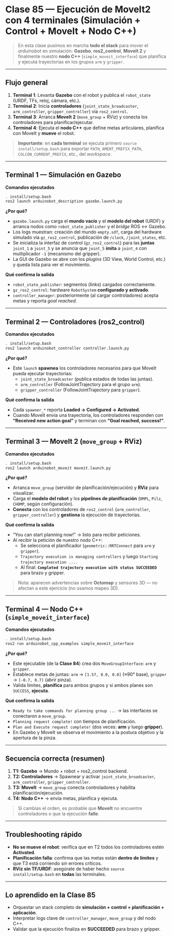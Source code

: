 # Clase 85 — Ejecución de MoveIt2 con 4 terminales (Simulación + Control + MoveIt + Nodo C++)

> En esta clase pusimos en marcha **todo el stack** para mover el _arduinobot_ en simulación: **Gazebo**, **ros2_control**, **MoveIt 2** y finalmente nuestro **nodo C++** (`simple_moveit_interface`) que planifica y ejecuta trayectorias en los grupos `arm` y `gripper`.

---

## Flujo general

1. **Terminal 1**: Levanta **Gazebo** con el robot y publica el `robot_state` (URDF, TFs, reloj, cámara, etc.).  
2. **Terminal 2**: Inicia **controladores** (`joint_state_broadcaster`, `arm_controller`, `gripper_controller`) vía `ros2_control`.  
3. **Terminal 3**: Arranca **MoveIt 2** (`move_group` + RViz) y conecta los controladores para planificar/ejecutar.  
4. **Terminal 4**: Ejecuta el **nodo C++** que define metas articulares, planifica con MoveIt y **mueve** el robot.

> **Importante**: en **cada terminal** se ejecuta primero `source install/setup.bash` para exportar `PATH`, `AMENT_PREFIX_PATH`, `COLCON_CURRENT_PREFIX`, etc., del _workspace_.

---

## Terminal 1 — Simulación en Gazebo

**Comandos ejecutados**
```bash
. install/setup.bash
ros2 launch arduinobot_description gazebo.launch.py
```

**¿Por qué?**  
- `gazebo.launch.py` carga el **mundo vacío** y el **modelo del robot** (URDF) y arranca nodos como `robot_state_publisher` y el _bridge_ ROS ↔ Gazebo.  
- Los logs muestran: creación del mundo `empty.sdf`, carga del hardware simulado vía `gz_ros2_control`, publicación de `/clock`, `/joint_states`, etc.  
- Se inicializa la interfaz de control (`gz_ros2_control`) para las **juntas** `joint_1` a `joint_5` y se anuncia que `joint_5` **imita** a `joint_4` con multiplicador `-1` (mecanismo del gripper).  
- La GUI de Gazebo se abre con los _plugins_ (3D View, World Control, etc.) y queda lista para ver el movimiento.

**Qué confirma la salida**  
- `robot_state_publisher`: segmentos (links) cargados correctamente.  
- `gz_ros2_control`: hardware `RobotSystem` **configurado y activado**.  
- `controller_manager`: posteriormente (al cargar controladores) acepta metas y reporta _goal reached_.

---

## Terminal 2 — Controladores (ros2_control)

**Comandos ejecutados**
```bash
. install/setup.bash
ros2 launch arduinobot_controller controller.launch.py
```

**¿Por qué?**  
- Este `launch` **spawnea** los controladores necesarios para que MoveIt pueda ejecutar trayectorias:  
  - `joint_state_broadcaster` (publica estados de todas las juntas).  
  - `arm_controller` (FollowJointTrajectory para el grupo `arm`).  
  - `gripper_controller` (FollowJointTrajectory para `gripper`).

**Qué confirma la salida**  
- Cada `spawner_*` reporta **Loaded → Configured → Activated**.  
- Cuando MoveIt envía una trayectoria, los controladores responden con **“Received new action goal”** y terminan con **“Goal reached, success!”**.

---

## Terminal 3 — MoveIt 2 (`move_group` + RViz)

**Comandos ejecutados**
```bash
. install/setup.bash
ros2 launch arduinobot_moveit moveit.launch.py
```

**¿Por qué?**  
- Arranca `move_group` (servidor de planificación/ejecución) y **RViz** para visualizar.  
- Carga el **modelo del robot** y los **pipelines de planificación** (`OMPL`, `Pilz`, `CHOMP`, según configuración).  
- **Conecta** con los controladores de `ros2_control` (`arm_controller`, `gripper_controller`) y **gestiona** la ejecución de trayectorias.

**Qué confirma la salida**  
- “You can start planning now!” → listo para recibir peticiones.  
- Al recibir la petición de nuestro nodo C++:  
  - Se selecciona el planificador (`geometric::RRTConnect` para `arm` y `gripper`).  
  - `Trajectory execution is managing controllers` y luego `Starting trajectory execution ...`.  
  - Al final: **`Completed trajectory execution with status SUCCEEDED`** para brazo y gripper.

> Nota: aparecen advertencias sobre **Octomap** y sensores 3D — no afectan a este ejercicio (no usamos mapeo 3D).

---

## Terminal 4 — Nodo C++ (`simple_moveit_interface`)

**Comandos ejecutados**
```bash
. install/setup.bash
ros2 run arduinobot_cpp_examples simple_moveit_interface
```

**¿Por qué?**  
- Este ejecutable (de la **Clase 84**) crea dos `MoveGroupInterface`: `arm` y `gripper`.  
- Establece metas de juntas: `arm` → `[1.57, 0.0, 0.0]` (≈90° base), `gripper` → `[-0.7, 0.7]` (abrir pinza).  
- Valida límites, **planifica** para ambos grupos y si ambos planes son `SUCCESS`, **ejecuta**.

**Qué confirma la salida**  
- `Ready to take commands for planning group ...` → las interfaces se conectaron a `move_group`.  
- `Planning request complete!` con tiempos de planificación.  
- `Plan and Execute request complete!` (dos veces: **arm** y luego **gripper**).  
- En Gazebo y MoveIt se observa el movimiento a la postura objetivo y la apertura de la pinza.

---

## Secuencia correcta (resumen)

1. **T1: Gazebo** → Mundo + robot + ros2_control backend.  
2. **T2: Controladores** → Spawnear y activar `joint_state_broadcaster`, `arm_controller`, `gripper_controller`.  
3. **T3: MoveIt** → `move_group` conecta controladores y habilita planificación/ejecución.  
4. **T4: Nodo C++** → envía metas, planifica y ejecuta.

> Si cambias el orden, es probable que **MoveIt** no encuentre controladores o que la ejecución **falle**.

---

## Troubleshooting rápido

- **No se mueve el robot**: verifica que en T2 todos los controladores estén **Activated**.  
- **Planificación falla**: confirma que las metas están **dentro de límites** y que T3 está corriendo sin errores críticos.  
- **RViz sin TF/URDF**: asegúrate de haber hecho `source install/setup.bash` en **todas** las terminales.

---

## Lo aprendido en la Clase 85
- Orquestar un stack completo de **simulación + control + planificación + aplicación**.  
- Interpretar logs clave de `controller_manager`, `move_group` y del nodo C++.  
- Validar que la ejecución finaliza en **SUCCEEDED** para brazo y gripper.